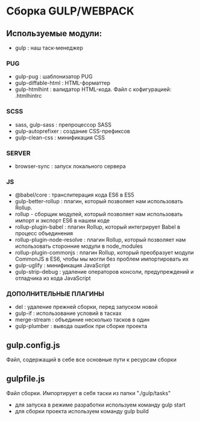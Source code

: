# Сборка GULP/WEBPACK

## Используемые модули:

- gulp : наш таск-менеджер

### PUG
- gulp-pug : шаблонизатор PUG
- gulp-diffable-html : HTML-форматтер
- gulp-htmlhint : валидатор HTML-кода. Файл с кофигурацией: .htmlhintrc

### SCSS
- sass, gulp-sass : препроцессор SASS
- gulp-autoprefixer :  создание CSS-префиксов
- gulp-clean-css :  минификация CSS

### SERVER
- browser-sync : запуск локального сервера

### JS
- @babel/core : транслитерация кода ES6 в ES5
- gulp-better-rollup : плагин, который позволяет нам использовать Rollup.
- rollup - сборщик модулей, который позволяет нам использовать импорт и экспорт ES6 в нашем коде
- rollup-plugin-babel : плагин Rollup, который интегрирует Babel в процесс объединения
- rollup-plugin-node-resolve : плагин Rollup, который позволяет нам использовать сторонние модули в node_modules
- rollup-plugin-commonjs : плагин Rollup, который преобразует модули CommonJS в ES6, чтобы мы могли без проблем импортировать их
- gulp-uglify : минификация JavaScript
- gulp-strip-debug : удаление операторов консоли, предупреждений и отладчика из кода JavaScript

### ДОПОЛНИТЕЛЬНЫЕ ПЛАГИНЫ
- del : удаление прежней сборки, перед запуском новой
- gulp-if : использование условий в тасках
- merge-stream : объединие несколько тасков в один
- gulp-plumber : вывода ошибок при сборке проекта

## gulp.config.js

Файл, содержащий в себе все основные пути к ресурсам сборки

## gulpfile.js

Файл сборки. Импортирует в себя таски из папки "./gulp/tasks"

- для запуска в режиме разработки используем команду gulp start
- для сборки проекта используем команду gulp build